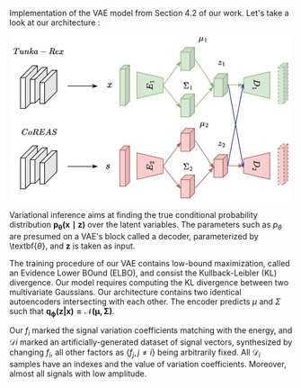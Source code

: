 Implementation of the VAE model from Section 4.2 of our work. Let's take a look at our architecture :

<img src="/model/architecture.jpg" alt="Alt text">

Variational inference aims at finding the true conditional
probability distribution $\mathbf{p_\theta(x \mid z)}$  over the latent variables. The parameters such as $p_\theta$ are presumed on a VAE's block called a decoder, parameterized by \textbf{$\theta$}, and $\mathbf{z}$ is taken as input.

The training procedure of our VAE contains low-bound maximization, called an Evidence Lower BOund (ELBO), and consist the Kullback-Leibler (KL) divergence. Our model requires computing the KL divergence between two multivariate Gaussians. Our architecture contains two identical autoencoders intersecting with each other. The encoder predicts $\mu$ and $\Sigma$ such that $\mathbf{q_\phi(z|x) = \mathcal{N} (\mu, \Sigma)}$. 

Our $f_i$ marked the signal variation coefficients matching with the energy, and $\mathcal{D}i$ marked an artificially-generated dataset of signal vectors, synthesized by changing $f_i$, all other factors as $\left\{f_j, j \neq i\right\}$ being arbitrarily fixed. All $\mathcal{D}_i$ samples have an indexes and the value of variation coefficients. Moreover, almost all signals with low amplitude.

